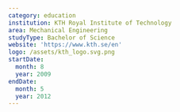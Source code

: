```yaml
---
category: education
institution: KTH Royal Institute of Technology
area: Mechanical Engineering
studyType: Bachelor of Science
website: 'https://www.kth.se/en'
logo: /assets/kth_logo.svg.png
startDate:
  month: 8
  year: 2009
endDate:
  month: 5
  year: 2012
---
```


